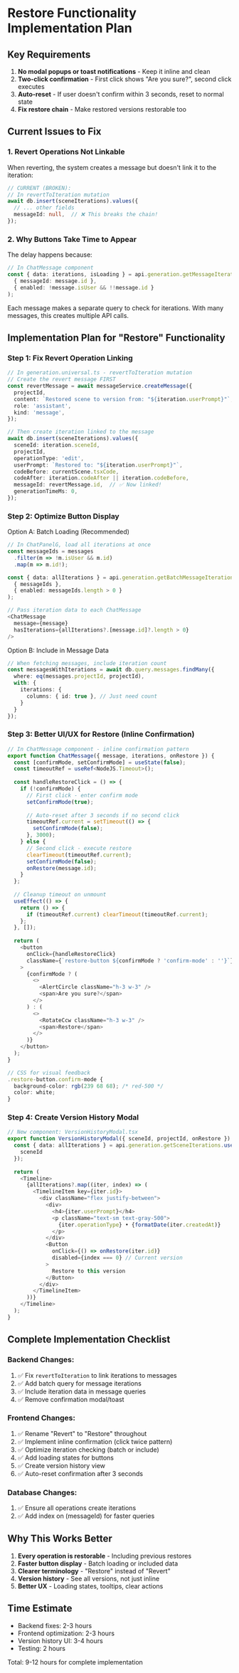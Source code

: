 # Restore Functionality Implementation Plan

## Key Requirements
1. **No modal popups or toast notifications** - Keep it inline and clean
2. **Two-click confirmation** - First click shows "Are you sure?", second click executes
3. **Auto-reset** - If user doesn't confirm within 3 seconds, reset to normal state
4. **Fix restore chain** - Make restored versions restorable too

## Current Issues to Fix

### 1. Revert Operations Not Linkable
When reverting, the system creates a message but doesn't link it to the iteration:

```typescript
// CURRENT (BROKEN):
// In revertToIteration mutation
await db.insert(sceneIterations).values({
  // ... other fields
  messageId: null,  // ❌ This breaks the chain!
});
```

### 2. Why Buttons Take Time to Appear
The delay happens because:
```typescript
// In ChatMessage component
const { data: iterations, isLoading } = api.generation.getMessageIterations.useQuery(
  { messageId: message.id },
  { enabled: !message.isUser && !!message.id }
);
```
Each message makes a separate query to check for iterations. With many messages, this creates multiple API calls.

## Implementation Plan for "Restore" Functionality

### Step 1: Fix Revert Operation Linking

```typescript
// In generation.universal.ts - revertToIteration mutation
// Create the revert message FIRST
const revertMessage = await messageService.createMessage({
  projectId,
  content: `Restored scene to version from: "${iteration.userPrompt}"`,
  role: 'assistant',
  kind: 'message',
});

// Then create iteration linked to the message
await db.insert(sceneIterations).values({
  sceneId: iteration.sceneId,
  projectId,
  operationType: 'edit',
  userPrompt: `Restored to: "${iteration.userPrompt}"`,
  codeBefore: currentScene.tsxCode,
  codeAfter: iteration.codeAfter || iteration.codeBefore,
  messageId: revertMessage.id,  // ✅ Now linked!
  generationTimeMs: 0,
});
```

### Step 2: Optimize Button Display

Option A: Batch Loading (Recommended)
```typescript
// In ChatPanelG, load all iterations at once
const messageIds = messages
  .filter(m => !m.isUser && m.id)
  .map(m => m.id!);

const { data: allIterations } = api.generation.getBatchMessageIterations.useQuery(
  { messageIds },
  { enabled: messageIds.length > 0 }
);

// Pass iteration data to each ChatMessage
<ChatMessage 
  message={message}
  hasIterations={allIterations?.[message.id]?.length > 0}
/>
```

Option B: Include in Message Data
```typescript
// When fetching messages, include iteration count
const messagesWithIterations = await db.query.messages.findMany({
  where: eq(messages.projectId, projectId),
  with: {
    iterations: {
      columns: { id: true }, // Just need count
    }
  }
});
```

### Step 3: Better UI/UX for Restore (Inline Confirmation)

```typescript
// In ChatMessage component - inline confirmation pattern
export function ChatMessage({ message, iterations, onRestore }) {
  const [confirmMode, setConfirmMode] = useState(false);
  const timeoutRef = useRef<NodeJS.Timeout>();
  
  const handleRestoreClick = () => {
    if (!confirmMode) {
      // First click - enter confirm mode
      setConfirmMode(true);
      
      // Auto-reset after 3 seconds if no second click
      timeoutRef.current = setTimeout(() => {
        setConfirmMode(false);
      }, 3000);
    } else {
      // Second click - execute restore
      clearTimeout(timeoutRef.current);
      setConfirmMode(false);
      onRestore(message.id);
    }
  };
  
  // Cleanup timeout on unmount
  useEffect(() => {
    return () => {
      if (timeoutRef.current) clearTimeout(timeoutRef.current);
    };
  }, []);
  
  return (
    <button
      onClick={handleRestoreClick}
      className={`restore-button ${confirmMode ? 'confirm-mode' : ''}`}
    >
      {confirmMode ? (
        <>
          <AlertCircle className="h-3 w-3" />
          <span>Are you sure?</span>
        </>
      ) : (
        <>
          <RotateCcw className="h-3 w-3" />
          <span>Restore</span>
        </>
      )}
    </button>
  );
}

// CSS for visual feedback
.restore-button.confirm-mode {
  background-color: rgb(239 68 68); /* red-500 */
  color: white;
}
```

### Step 4: Create Version History Modal

```typescript
// New component: VersionHistoryModal.tsx
export function VersionHistoryModal({ sceneId, projectId, onRestore }) {
  const { data: allIterations } = api.generation.getSceneIterations.useQuery({
    sceneId
  });
  
  return (
    <Timeline>
      {allIterations?.map((iter, index) => (
        <TimelineItem key={iter.id}>
          <div className="flex justify-between">
            <div>
              <h4>{iter.userPrompt}</h4>
              <p className="text-sm text-gray-500">
                {iter.operationType} • {formatDate(iter.createdAt)}
              </p>
            </div>
            <Button 
              onClick={() => onRestore(iter.id)}
              disabled={index === 0} // Current version
            >
              Restore to this version
            </Button>
          </div>
        </TimelineItem>
      ))}
    </Timeline>
  );
}
```

## Complete Implementation Checklist

### Backend Changes:
1. ✅ Fix `revertToIteration` to link iterations to messages
2. ✅ Add batch query for message iterations
3. ✅ Include iteration data in message queries
4. ✅ Remove confirmation modal/toast

### Frontend Changes:
1. ✅ Rename "Revert" to "Restore" throughout
2. ✅ Implement inline confirmation (click twice pattern)
3. ✅ Optimize iteration checking (batch or include)
4. ✅ Add loading states for buttons
5. ✅ Create version history view
6. ✅ Auto-reset confirmation after 3 seconds

### Database Changes:
1. ✅ Ensure all operations create iterations
2. ✅ Add index on (messageId) for faster queries

## Why This Works Better

1. **Every operation is restorable** - Including previous restores
2. **Faster button display** - Batch loading or included data
3. **Clearer terminology** - "Restore" instead of "Revert"
4. **Version history** - See all versions, not just inline
5. **Better UX** - Loading states, tooltips, clear actions

## Time Estimate

- Backend fixes: 2-3 hours
- Frontend optimization: 2-3 hours  
- Version history UI: 3-4 hours
- Testing: 2 hours

Total: 9-12 hours for complete implementation